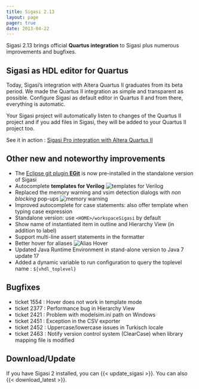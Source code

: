 ```yaml
---
title: Sigasi 2.13
layout: page
pager: true
date: 2013-04-22
---
```


Sigasi 2.13 brings official **Quartus integration** to Sigasi plus
numerous improvements and bugfixes.

Sigasi as HDL editor for Quartus
--------------------------------

Today, Sigasi’s integration with Altera Quartus II graduates from its beta period. We made the Quartus II integration as simple and transparent as possible. Configure Sigasi as default editor in Quartus II and from there, everything is automatic.

Your Sigasi project will automatically listen to changes of the Quartus II project and if you add files in Sigasi, they will be added to your Quartus II project too.

See it in action : [Sigasi Pro integration with Altera Quartus II](/screencasts/sigasi_pro_integration_with_altera_quartus_ii)

Other new and noteworthy improvements
-------------------------------------

-   The [Eclipse git plugin **EGit**](http://www.eclipse.org/egit) is now pre-installed in the standalone version of Sigasi
-   Autocomplete **templates for Verilog**
    ![templates for Verilog](/img/releasenotes/2.13/verilogtemplatespreferencepage.png "templates for Verilog")
-   Replaced the memory warning and vsim detection dialogs with *non blocking* pop-ups
    ![memory warning](/img/releasenotes/2.13/memorywarningpopup.png "memory warning")
-   Improved autocomplete for case statements: also offer template when
    typing case expression
-   Standalone version: use `<HOME>/workspaceSigasi` by default
-   Show name of instantiated item in outline and Hierarchy View (in
    addition to label)
-   Support multi-line assert statements in the formatter
-   Better hover for aliases
    ![Alias Hover](/img/releasenotes/2.13/hoverofalias.png "Alias Hover")
-   Updated Java Runtime Environment in stand-alone version to Java 7 update 17
-   Added a dynamic variable to run configuration to query the toplevel name :
    `${vhdl_toplevel}`

Bugfixes
--------

-   ticket 1554 : Hover does not work in template mode
-   ticket 2377 : Performance bug in Hierarchy View
-   ticket 2421 : Problem with modelsim.ini path on Windows
-   ticket 2451 : Exception in the CSV exporter
-   ticket 2452 : Uppercase/lowercase issues in Turkisch locale
-   ticket 2463 : Notify version control system (ClearCase) when library
    mapping file is modified

Download/Update
---------------

If you have Sigasi 2 installed, you can {{< update_sigasi >}}. You can also {{< download_latest >}}.
